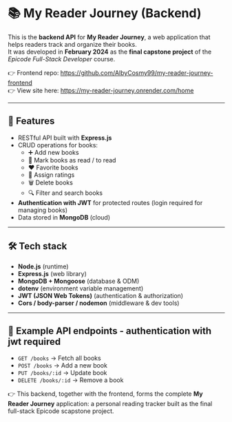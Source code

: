 # 📚 My Reader Journey (Backend)

This is the **backend API** for **My Reader Journey**, a web application that helps readers track and organize their books.  
It was developed in **February 2024** as the **final capstone project** of the *Epicode Full-Stack Developer* course.  

👉 Frontend repo: https://github.com/AlbyCosmy99/my-reader-journey-frontend <br>
👉 View site here: https://my-reader-journey.onrender.com/home

---

## 🚀 Features

- RESTful API built with **Express.js**  
- CRUD operations for books:
  - ➕ Add new books  
  - 📖 Mark books as read / to read  
  - ❤️ Favorite books  
  - 🌟 Assign ratings  
  - 🗑️ Delete books
  - 🔍 Filter and search books
- **Authentication with JWT** for protected routes (login required for managing books)  
- Data stored in **MongoDB** (cloud)

---

## 🛠️ Tech stack

- **Node.js** (runtime)  
- **Express.js** (web library)  
- **MongoDB + Mongoose** (database & ODM)  
- **dotenv** (environment variable management)
- **JWT (JSON Web Tokens)** (authentication & authorization)  
- **Cors / body-parser / nodemon** (middleware & dev tools)  

---


## 📖 Example API endpoints - authentication with jwt required

- `GET /books` → Fetch all books  
- `POST /books` → Add a new book  
- `PUT /books/:id` → Update book
- `DELETE /books/:id` → Remove a book  


👉 This backend, together with the frontend, forms the complete **My Reader Journey** application: a personal reading tracker built as the final full-stack Epicode scapstone project.
